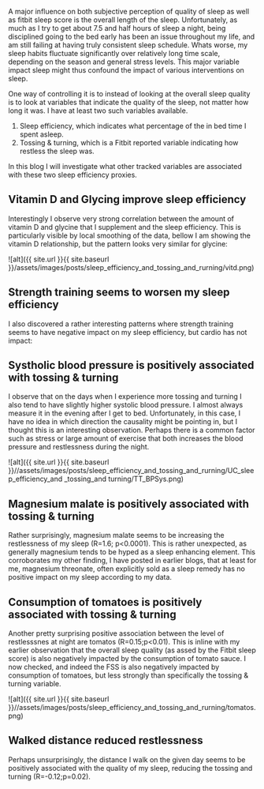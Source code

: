 A major influence on both subjective perception of quality of sleep as well as fitbit sleep score is the overall length of the sleep. Unfortunately, as much as I try to get about 7.5 and half hours of sleep a night, being disciplined going to the bed early has been an issue throughout my life, and am still failing at having truly consistent sleep schedule. Whats worse, my sleep habits fluctuate significantly over relatively long time scale, depending on the season and general stress levels. This major variable impact sleep might thus confound the impact of various interventions on sleep. 

One way of controlling it is to instead of looking at the overall sleep quality is to look at variables that indicate the quality of the sleep, not matter how long it was. I have at least 
two such variables available.

1. Sleep efficiency, which indicates what percentage of the in bed time I spent asleep.
2. Tossing & turning, which is a Fitbit reported variable indicating how restless the sleep was.

In this blog I will investigate what other tracked variables are associated with these two sleep efficiency proxies.

## Vitamin D and Glycing improve sleep efficiency 

Interestingly I observe very strong correlation between the amount of vitamin D and glycine that I supplement and 
the sleep efficiency. This is particularly visible by local smoothing of the data, bellow I am showing the vitamin D
relationship, but the pattern looks very similar for glycine:

![alt]({{ site.url }}{{ site.baseurl }}/assets/images/posts/sleep_efficiency_and_tossing_and_rurning/vitd.png)

## Strength training seems to worsen my sleep efficiency

I also discovered a rather interesting patterns where strength training seems to have negative impact on my sleep efficiency, but cardio has not impact:



## 	Systholic blood pressure is positively associated with tossing & turning

I observe that on the days when I experience more tossing and turning I also tend to have slightly
higher systolic blood pressure. I almost always measure it in the evening after I get to bed. 
Unfortunately, in this case, I have no idea in which direction the causality might be pointing in,
but I thought this is an interesting observation. Perhaps there is a common factor such as stress or large amount of exercise that both increases the blood pressure and restlessness during the night.

![alt]({{ site.url }}{{ site.baseurl }}//assets/images/posts/sleep_efficiency_and_tossing_and_rurning/UC_sleep_efficiency_and _tossing_and turning/TT_BPSys.png)

## Magnesium malate is positively associated with tossing & turning

Rather surprisingly, magnesium malate seems to be increasing the restlessness of my sleep (R=1.6; p<0.0001). This is rather unexpected, as generally magnesium tends to be hyped
as a sleep enhancing element. This corroborates my other finding, I have posted in earlier blogs, that at least for me, magnesium threonate, often explicitly sold as a sleep remedy has no positive impact on my sleep according to my data. 

## Consumption of tomatoes is positively associated with tossing & turning

Another pretty surprising positive association between the level of restlesssnes at night are tomatos (R=0.15;p<0.01). This is inline with my earlier observation that the overall sleep quality (as assed by the Fitbit sleep score) is also negatively impacted by the consumption of tomato sauce. 
I now checked, and indeed the FSS is also negatively impacted by consumption of tomatoes, but less
strongly than specifically the tossing & turning variable.

![alt]({{ site.url }}{{ site.baseurl }}//assets/images/posts/sleep_efficiency_and_tossing_and_rurning/tomatos.png)

## Walked distance reduced restlessness 

Perhaps unsurprisingly, the distance I walk on the given day seems to be positively associated with the quality of my sleep, reducing the tossing and turning (R=-0.12;p=0.02).

##
 
<!-- 
TODO

TT -> Ultra processed food
TT -> Camomile tea
-->


